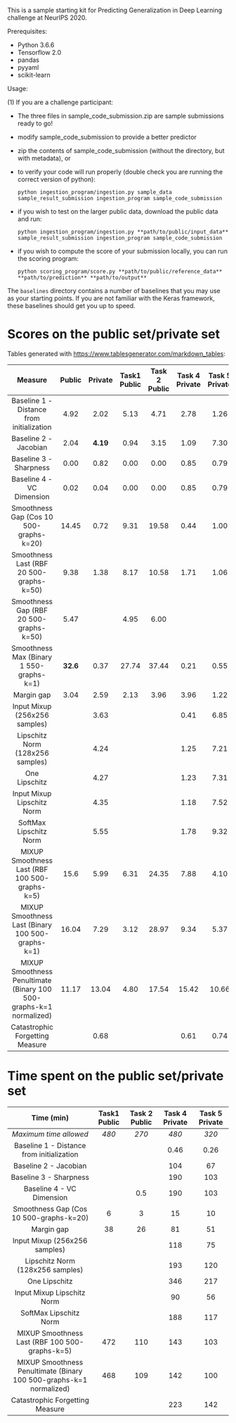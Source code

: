 This is a sample starting kit for Predicting Generalization in Deep Learning challenge at NeurIPS 2020.

Prerequisites:
- Python 3.6.6
- Tensorflow 2.0
- pandas
- pyyaml
- scikit-learn

Usage:

(1) If you are a challenge participant:

- The three files in sample_code_submission.zip are sample submissions ready to go!

- modify sample_code_submission to provide a better predictor

- zip the contents of sample_code_submission (without the directory, but with metadata), or

- to verify your code will run properly (double check you are running the correct version of python):

  `python ingestion_program/ingestion.py sample_data sample_result_submission ingestion_program sample_code_submission`

- if you wish to test on the larger public data, download the public data and run:

  `python ingestion_program/ingestion.py **path/to/public/input_data** sample_result_submission ingestion_program sample_code_submission`

- if you wish to compute the score of your submission locally, you can run the scoring program:

  `python scoring_program/score.py **path/to/public/reference_data** **path/to/prediction** **path/to/output**`

The `baselines` directory contains a number of baselines that you may use as your starting points. If you are not familiar with the
Keras framework, these baselines should get you up to speed.

# Scores on the public set/private set

Tables generated with https://www.tablesgenerator.com/markdown_tables:

|                  Measure                  | Public | Private | Task1 Public | Task 2 Public | Task 4 Private | Task 5 Private |
|:-----------------------------------------:|:------:|:-------:|:------------:|:-------------:|:--------------:|:--------------:|
| Baseline 1 - Distance from initialization |  4.92  |   2.02  |     5.13     |      4.71     |      2.78      |      1.26      |
|           Baseline 2 - Jacobian           |  2.04  | **4.19**|     0.94     |      3.15     |      1.09      |      7.30      |
|           Baseline 3 - Sharpness          |  0.00  |   0.82  |     0.00     |      0.00     |      0.85      |      0.79      |
|           Baseline 4 - VC Dimension       |  0.02  |   0.04  |     0.00     |      0.00     |      0.85      |      0.79      |
|  Smoothness Gap (Cos 10 500-graphs-k=20)  |  14.45 |   0.72  |     9.31     |      19.58    |      0.44      |      1.00      |
|  Smoothness Last (RBF 20 500-graphs-k=50) |  9.38  |   1.38  |     8.17     |      10.58    |      1.71      |      1.06      |
|  Smoothness Gap (RBF 20 500-graphs-k=50)  |  5.47  |         |     4.95     |      6.00     |                |                |
|  Smoothness Max (Binary 1 550-graphs-k=1) |**32.6**|   0.37  |     27.74    |      37.44    |      0.21      |      0.55      |
|                Margin gap                 |  3.04  |   2.59  |     2.13     |      3.96     |      3.96      |      1.22      |
|         Input Mixup (256x256 samples)     |        |   3.63  |              |               |      0.41      |      6.85      |
|      Lipschitz Norm (128x256 samples)     |        |   4.24  |              |               |      1.25      |      7.21      |
|               One Lipschitz               |        |   4.27  |              |               |      1.23      |      7.31      |
|         Input Mixup Lipschitz Norm        |        |   4.35  |              |               |      1.18      |      7.52      |
|            SoftMax Lipschitz Norm         |        |   5.55  |              |               |      1.78      |      9.32      |
|  MIXUP Smoothness Last (RBF 100 500-graphs-k=5) |  15.6  |   5.99  |     6.31     |      24.35    |      7.88      |      4.10      |
|  MIXUP Smoothness Last (Binary 100 500-graphs-k=1) |  16.04  |   7.29  |     3.12     |      28.97    |      9.34      |      5.37      |
|  MIXUP Smoothness Penultimate (Binary 100 500-graphs-k=1 normalized) |  11.17  |   13.04  |     4.80     |      17.54    |      15.42      |      10.66      |
|      Catastrophic Forgetting Measure      |        |   0.68  |              |               |      0.61      |      0.74      |

# Time spent on the public set/private set

|                  Time (min)               | Task1 Public | Task 2 Public | Task 4 Private | Task 5 Private |
|:-----------------------------------------:|:------------:|:-------------:|:--------------:|:--------------:|
|          *Maximum time allowed*           |    *480*     |    *270*      |      *480*     |     *320*      |
| Baseline 1 - Distance from initialization |              |               |       0.46     |     0.26       |
|           Baseline 2 - Jacobian           |              |               |       104      |     67         |
|           Baseline 3 - Sharpness          |              |               |       190      |      103       |
|           Baseline 4 - VC Dimension       |              |     0.5       |       190      |      103       |
|  Smoothness Gap (Cos 10 500-graphs-k=20)  |      6       |     3         |       15       |     10         |
|                Margin gap                 |      38      |       26      |       81       |       51       |
|         Input Mixup (256x256 samples)     |              |               |       118      |       75       |
|      Lipschitz Norm (128x256 samples)     |              |               |       193      |       120      |
|               One Lipschitz               |              |               |       346      |       217      |
|         Input Mixup Lipschitz Norm        |              |               |       90       |       56       |
|            SoftMax Lipschitz Norm         |              |               |       188      |       117      |
|  MIXUP Smoothness Last (RBF 100 500-graphs-k=5) |   472        |   110         |      143       |       103      |
|  MIXUP Smoothness Penultimate (Binary 100 500-graphs-k=1 normalized) |   468        |   109         |      142       |       100      |
|       Catastrophic Forgetting Measure     |              |               |       223      |       142      |
